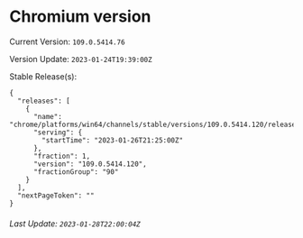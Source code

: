 # Chromium version

Current Version: `109.0.5414.76`

Version Update: `2023-01-24T19:39:00Z`

Stable Release(s):
```
{
  "releases": [
    {
      "name": "chrome/platforms/win64/channels/stable/versions/109.0.5414.120/releases/1674768300",
      "serving": {
        "startTime": "2023-01-26T21:25:00Z"
      },
      "fraction": 1,
      "version": "109.0.5414.120",
      "fractionGroup": "90"
    }
  ],
  "nextPageToken": ""
}
```

###### Last Update: `2023-01-28T22:00:04Z`
        